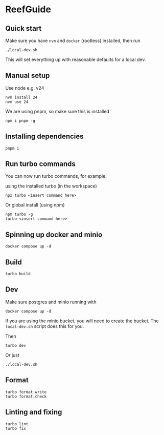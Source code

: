# ReefGuide

## Quick start

Make sure you have `nvm` and `docker` (rootless) installed, then run 

```
./local-dev.sh
```

This will set everything up with reasonable defaults for a local dev.

## Manual setup

Use node e.g. v24

```
nvm install 24
nvm use 24
```

We are using pnpm, so make sure this is installed

```
npm i pnpm -g
```

## Installing dependencies

```
pnpm i
```

## Run turbo commands

You can now run turbo commands, for example:

using the installed turbo (in the workspace)

```
npx turbo <insert command here>
```

Or global install (using npm)

```
npm turbo -g
turbo <insert command here>
```

## Spinning up docker and minio

```
docker compose up -d
```

## Build

```
turbo build
```

## Dev

Make sure postgres and minio running with 

```
docker compose up -d
```

If you are using the minio bucket, you will need to create the bucket. The `local-dev.sh` script does this for you.

Then

```
turbo dev
```

Or just 

```
./local-dev.sh
```

## Format

```
turbo format:write
turbo format:check
```

## Linting and fixing

```
turbo lint
turbo fix
```
